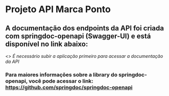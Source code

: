 # Projeto API Marca Ponto

## A documentação dos endpoints da API foi criada com springdoc-openapi (Swagger-UI) e está disponível no link abaixo: 
<>
*É necessário subir a aplicação primeiro para acessar a documentação da API*


### Para maiores informações sobre a library do springdoc-openapi, você pode acessar o link:  <https://github.com/springdoc/springdoc-openapi>

